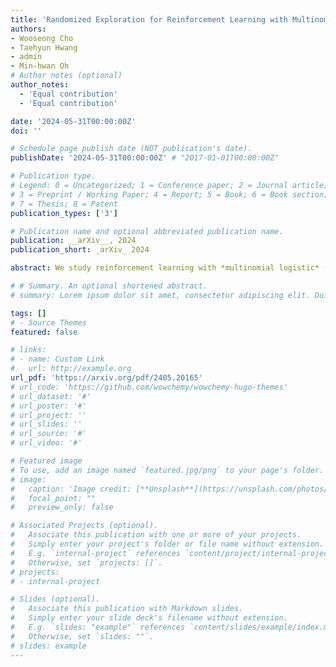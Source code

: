 ```yaml
---
title: 'Randomized Exploration for Reinforcement Learning with Multinomial Logistic Function Approximation'
authors:
- Wooseong Cho
- Taehyun Hwang
- admin
- Min-hwan Oh
# Author notes (optional)
author_notes:
  - 'Equal contribution'
  - 'Equal contribution'

date: '2024-05-31T00:00:00Z'
doi: ''

# Schedule page publish date (NOT publication's date).
publishDate: '2024-05-31T00:00:00Z' # "2017-01-01T00:00:00Z"

# Publication type.
# Legend: 0 = Uncategorized; 1 = Conference paper; 2 = Journal article;
# 3 = Preprint / Working Paper; 4 = Report; 5 = Book; 6 = Book section;
# 7 = Thesis; 8 = Patent
publication_types: ['3']

# Publication name and optional abbreviated publication name.
publication: __arXiv__, 2024 
publication_short: _arXiv_ 2024

abstract: We study reinforcement learning with *multinomial logistic* (MNL) function approximation where the underlying transition probability kernel of the *Markov decision processes* (MDPs) is parametrized by an unknown transition core with features of state and action. For the finite horizon episodic setting with inhomogeneous state transitions, we propose provably efficient algorithms with randomized exploration having frequentist regret guarantees. For our first algorithm, **RRL-MNL**, we adapt optimistic sampling to ensure the optimism of the estimated value function with sufficient frequency and establish that **RRL-MNL** is both *statistically* and *computationally* efficient, achieving a $\tilde{\mathcal{O}}(\kappa^{-1} d^{\frac{3}{2}} H^{\frac{3}{2}} \sqrt{T})$ frequentist regret bound with constant-time computational cost per episode. Here, $d$ is the dimension of the transition core, $H$ is the horizon length, $T$ is the total number of steps, and $\kappa$ is a problem-dependent constant. Despite the simplicity and practicality of **RRL-MNL**, its regret bound scales with $\kappa^{-1}$, which is potentially large in the worst case. To improve the dependence on $\kappa^{-1}$, we propose **ORRL-MNL**, which estimates the value function using local gradient information of the MNL transition model. We show that its frequentist regret bound is $\tilde{\mathcal{O}}(d^{\frac{3}{2}} H^{\frac{3}{2}} \sqrt{T} + \kappa^{-1} d^2 H^2)$. To the best of our knowledge, these are the first randomized RL algorithms for the MNL transition model that achieve both computational and statistical efficiency. Numerical experiments demonstrate the superior performance of the proposed algorithms.

# # Summary. An optional shortened abstract.
# summary: Lorem ipsum dolor sit amet, consectetur adipiscing elit. Duis posuere tellus ac convallis placerat. Proin tincidunt magna sed ex sollicitudin condimentum.

tags: []
# - Source Themes
featured: false

# links:
# - name: Custom Link
#   url: http://example.org
url_pdf: 'https://arxiv.org/pdf/2405.20165'
# url_code: 'https://github.com/wowchemy/wowchemy-hugo-themes'
# url_dataset: '#'
# url_poster: '#'
# url_project: ''
# url_slides: ''
# url_source: '#'
# url_video: '#'

# Featured image
# To use, add an image named `featured.jpg/png` to your page's folder. 
# image:
#   caption: 'Image credit: [**Unsplash**](https://unsplash.com/photos/s9CC2SKySJM)'
#   focal_point: ""
#   preview_only: false

# Associated Projects (optional).
#   Associate this publication with one or more of your projects.
#   Simply enter your project's folder or file name without extension.
#   E.g. `internal-project` references `content/project/internal-project/index.md`.
#   Otherwise, set `projects: []`.
# projects:
# - internal-project

# Slides (optional).
#   Associate this publication with Markdown slides.
#   Simply enter your slide deck's filename without extension.
#   E.g. `slides: "example"` references `content/slides/example/index.md`.
#   Otherwise, set `slides: ""`.
# slides: example
---
```


<!-- {{% callout note %}}
Create your slides in Markdown - click the *Slides* button to check out the example.
{{% /callout %}}

Supplementary notes can be added here, including [code, math, and images](https://wowchemy.com/docs/writing-markdown-latex/). -->
